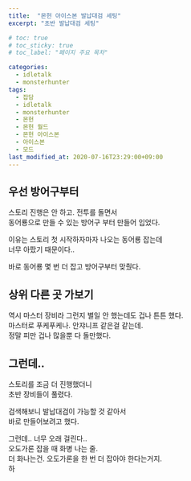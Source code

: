 ```yaml
---
title:  "몬헌 아이스본 발납대검 세팅"
excerpt: "초반 발납대검 세팅"

# toc: true
# toc_sticky: true
# toc_label: "페이지 주요 목차"

categories:
  - idletalk
  - monsterhunter
tags:
  - 잡담
  - idletalk
  - monsterhunter
  - 몬헌
  - 몬헌 월드
  - 몬헌 아이스본
  - 아이스본
  - 모드
last_modified_at: 2020-07-16T23:29:00+09:00
---
```



## 우선 방어구부터
스토리 진행은 안 하고. 전투를 돌면서  
동어룡으로 만들 수 있는 방어구 부터 만들어 입었다.

이유는 스토리 첫 시작하자마자 나오는 동어룡 잡는데  
너무 아팠기 때문이다..

바로 동어룡 몇 번 더 잡고 방어구부터 맞췄다.

## 상위 다른 곳 가보기
역시 마스터 장비라 그런지 별일 안 했는데도 겁나 튼튼 했다.  
마스터로 푸케푸케나. 안쟈니프 같은걸 같는데.  
정말 피만 겁나 많을뿐 다 돌만했다.

## 그런데..
스토리를 조금 더 진행했더니  
초반 장비들이 풀렸다.

검색해보니 발납대검이 가능할 것 같아서  
바로 만들어보려고 했다.

그런데.. 너무 오래 걸린다..  
오도가론 잡을 때 화병 나는 줄.  
더 화나는건. 오도가론을 한 번 더 잡아야 한다는거지.  
하